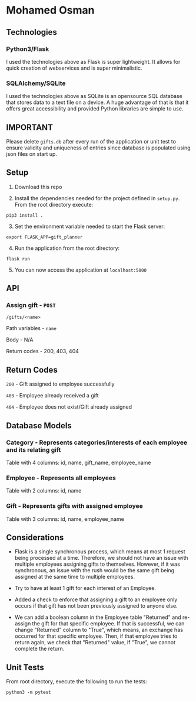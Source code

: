 # Mohamed Osman

## Technologies

### Python3/Flask

I used the technologies above as Flask is super lightweight. It allows for
quick creation of webservices and is super minimalistic.

### SQLAlchemy/SQLite

I used the technologies above as SQLite is an opensource SQL database that stores data to a text file on a device.
A huge advantage of that is that it offers great accessibility and provided
Python libraries are simple to use.

## IMPORTANT

Please delete `gifts.db` after every run of the application
or unit test to ensure validity and uniqueness of entries
since database is populated using json files on start up.

## Setup

1. Download this repo

2. Install the dependencies needed for the project defined in `setup.py`. From the root directory execute:

`pip3 install .`

3. Set the environment variable needed to start the Flask server:

`export FLASK_APP=gift_planner`

4. Run the application from the root directory:

`flask run`

5. You can now access the application at `localhost:5000`

## API

### Assign gift - `POST`

`/gifts/<name>`

Path variables - `name`

Body - N/A

Return codes - 200, 403, 404

## Return Codes

`200` - Gift assigned to employee successfully

`403` - Employee already received a gift

`404` - Employee does not exist/Gift already assigned

## Database Models

### Category - Represents categories/interests of each employee and its relating gift

Table with 4 columns: id, name, gift_name, employee_name

### Employee - Represents all employees

Table with 2 columns: id, name

### Gift - Represents gifts with assigned employee

Table with 3 columns: id, name, employee_name

## Considerations

- Flask is a single synchronous process, which means at most 1 request
being processed at a time. Therefore, we should not have an issue with multiple
employees assigning gifts to themselves. However, if it was synchronous,
an issue with the rush would be the same gift being assigned at the same time to multiple
employees.

- Try to have at least 1 gift for each interest of an Employee.

- Added a check to enforce that assigning a gift to an employee only occurs
if that gift has not been previously assigned to anyone else.

- We can add a boolean column in the Employee table "Returned" and re-assign the
gift for that specific employee. If that is successful, we can change "Returned"
column to "True", which means, an exchange has occurred for that specific employee.
Then, if that employee tries to return again, we check that "Returned" value,
if "True", we cannot complete the return.

## Unit Tests

From root directory, execute the following to run the tests:

`python3 -m pytest`